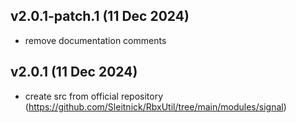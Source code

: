 ## v2.0.1-patch.1 (11 Dec 2024)
- remove documentation comments

## v2.0.1 (11 Dec 2024)
- create src from official repository (https://github.com/Sleitnick/RbxUtil/tree/main/modules/signal)